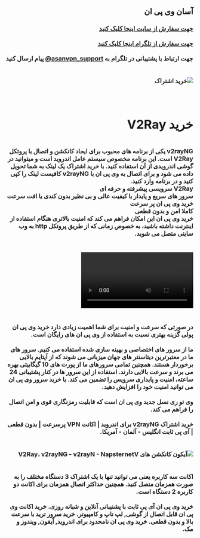 <div dir="rtl">
<h2>آسان وی پی ان</h2>
<h3>
<b>
<a href="https://urlshort.store/LKTMHPS" target="_blank">جهت سفارش از سایت اینجا کلیک کنید</a>
<br><br>
<a href="https://t.me/asanvpncom_bot" target="_blank">جهت سفارش از تلگرام اینجا کلیک کنید</a>
<br><br>
جهت ارتباط با پشتیبانی در تلگرام به <a href="https://t.me/asanvpncom_support" target="_blank" dir="ltr">@asanvpn_support</a> پیام ارسال کنید
<br><br><br>
<img src="https://asanservice.pages.dev/img/service.jpg" alt="خرید اشتراک">
<br><br><br>
<h1>خرید V2Ray</h1>
<br>
v2rayNG یکی از برنامه های محبوب برای ایجاد کانکشن و اتصال با پروتکل V2Ray است. این برنامه مخصوص سیستم عامل اندروید است و میتوانید در گوشی اندرویدی از آن استفاده کنید. با خرید اشتراک یک لینک به شما تحویل داده می شود و برای اتصال به وی پی ان با v2rayNG کافیست لینک را کپی کنید و در برنامه وارد کنید.
<br>
V2Ray سرویسی پیشرفته و حرفه ای
<br>
سرور های سریع و پایدار با کیفیت عالی و بی نظیر بدون کندی یا افت سرعت
<br>
خرید وی پی ان پر سرعت
<br>
کاملا امن و بدون قطعی
<br>
خرید وی پی ان این امکان فراهم می کند که امنیت بالاتری هنگام استفاده از اینترنت داشته باشید، به خصوص زمانی که از طریق پروتکل http به وب سایتی متصل می شوید.
<br><br><br>
<video src="https://github.com/user-attachments/assets/35f893d7-003c-4026-b25e-98b2572e48c3"></video>
<br><br><br>
در صورتی که سرعت و امنیت برای شما اهمیت زیادی دارد خرید وی پی ان پولی گزینه بهتری نسبت به استفاده از وی پی ان های رایگان است.
<br><br>
ما از سرور های اختصاصی و بهینه سازی شده استفاده می کنیم. سرور های ما در معتبرترین دیتاسنتر های جهان میزبانی می شوند که از آپتایم بالایی برخوردار هستند. همچنین تمامی سرورهای ما از پورت های 10 گیگابیتی بهره می برند و سرعت بالایی دارند. استفاده از این سرور ها در کنار پشتیبانی 24 ساعته، امنیت و پایداری سرویس را تضمین می کند. با خرید سرور وی پی ان می توانید امنیت خود را افزایش دهید.
<br><br>
وی تو ری نسل جدید وی پی ان است که قابلیت رمزنگاری قوی و امن اتصال را فراهم می کند.
<br><br>
خرید اشتراک v2rayNG برای اندروید | اکانت VPN پرسرعت | بدون قطعی | آی پی ثابت انگلیس - آلمان - آمریکا.
<br><br><br>
<img src="https://asanservice.pages.dev/img/recommended-apps.jpg" alt="آیکون کانکشن های V2Ray، v2rayNG - v2rayN - NapsternetV">
<br><br><br>
اکانت سه کاربره یعنی می توانید تنها با یک اشتراک 3 دستگاه مختلف را به صورت همزمان متصل کنید. همچنین حداکثر اتصال همزمان برای اکانت دو کاربره 2 دستگاه است.
<br><br>
خرید وی پی ان آی پی ثابت با پشتیبانی آنلاین و شبانه روزی. خرید اکانت وی پی ان قابل اتصال از گوشی, لپ تاپ و کامپیوتر. خرید سرور ترید با سرعت بالا و بدون قطعی. خرید وی پی ان نامحدود برای اندروید, آیفون, ویندوز و مک.
</b>
</h3>
</div>
